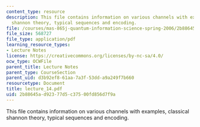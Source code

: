 ```yaml
---
content_type: resource
description: This file contains information on various channels with examples, classical
  shannon theory, typical sequences and encoding.
file: /courses/mas-865j-quantum-information-science-spring-2006/2b88645ad92377d5c37500fd856d7f9a_lecture_14.pdf
file_size: 568727
file_type: application/pdf
learning_resource_types:
- Lecture Notes
license: https://creativecommons.org/licenses/by-nc-sa/4.0/
ocw_type: OCWFile
parent_title: Lecture Notes
parent_type: CourseSection
parent_uid: d3b92ef8-61aa-7a3f-53dd-a9a249f7b660
resourcetype: Document
title: lecture_14.pdf
uid: 2b88645a-d923-77d5-c375-00fd856d7f9a
---
```

This file contains information on various channels with examples, classical shannon theory, typical sequences and encoding.